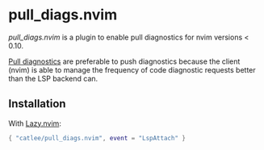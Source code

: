 # pull_diags.nvim
*pull_diags.nvim* is a plugin to enable pull diagnostics for nvim versions
< 0.10.

[Pull diagnostics](https://microsoft.github.io/language-server-protocol/specifications/lsp/3.17/specification/#textDocument_pullDiagnostics) are preferable to push diagnostics because the client
(nvim) is able to manage the frequency of code diagnostic requests better
than the LSP backend can.

## Installation
With [Lazy.nvim](https://github.com/folke/lazy.nvim/tree/main):
```lua
{ "catlee/pull_diags.nvim", event = "LspAttach" }
```

